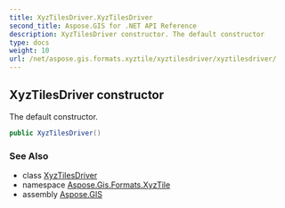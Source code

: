 ```yaml
---
title: XyzTilesDriver.XyzTilesDriver
second_title: Aspose.GIS for .NET API Reference
description: XyzTilesDriver constructor. The default constructor
type: docs
weight: 10
url: /net/aspose.gis.formats.xyztile/xyztilesdriver/xyztilesdriver/
---
```

## XyzTilesDriver constructor

The default constructor.

```csharp
public XyzTilesDriver()
```

### See Also

* class [XyzTilesDriver](../)
* namespace [Aspose.Gis.Formats.XyzTile](../../xyztilesdriver/)
* assembly [Aspose.GIS](../../../)


